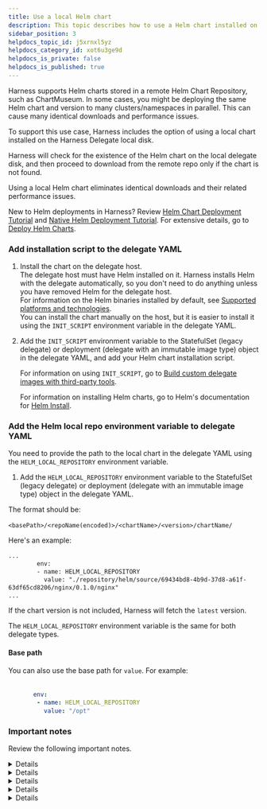 ```yaml
---
title: Use a local Helm chart
description: This topic describes how to use a Helm chart installed on the Harness Delegate disk.
sidebar_position: 3
helpdocs_topic_id: j5xrnxl5yz
helpdocs_category_id: xot6u3ge9d
helpdocs_is_private: false
helpdocs_is_published: true
---
```


Harness supports Helm charts stored in a remote Helm Chart Repository, such as ChartMuseum. In some cases, you might be deploying the same Helm chart and version to many clusters/namespaces in parallel. This can cause many identical downloads and performance issues.

To support this use case, Harness includes the option of using a local chart installed on the Harness Delegate local disk.

Harness will check for the existence of the Helm chart on the local delegate disk, and then proceed to download from the remote repo only if the chart is not found.

Using a local Helm chart eliminates identical downloads and their related performance issues.

New to Helm deployments in Harness? Review [Helm Chart Deployment Tutorial](/docs/continuous-delivery/deploy-srv-diff-platforms/helm/helm-cd-quickstart) and [Native Helm Deployment Tutorial](/docs/continuous-delivery/deploy-srv-diff-platforms/native-helm-quickstart). For extensive details, go to [Deploy Helm Charts](/docs/continuous-delivery/deploy-srv-diff-platforms/helm/deploy-helm-charts).

### Add installation script to the delegate YAML

1. Install the chart on the delegate host.  
   The delegate host must have Helm installed on it. Harness installs Helm with the delegate automatically, so you don't need to do anything unless you have removed Helm for the delegate host.  
   For information on the Helm binaries installed by default, see [Supported platforms and technologies](/docs/get-started/supported-platforms-and-technologies.md).  
   You can install the chart manually on the host, but it is easier to install it using the `INIT_SCRIPT` environment variable in the delegate YAML.  
2. Add the `INIT_SCRIPT` environment variable to the StatefulSet (legacy delegate) or deployment (delegate with an immutable image type) object in the delegate YAML, and add your Helm chart installation script. 

   For information on using `INIT_SCRIPT`, go to [Build custom delegate images with third-party tools](/docs/platform/Delegates/install-delegates/build-custom-delegate-images-with-third-party-tools).

   For information on installing Helm charts, go to Helm's documentation for [Helm Install](https://helm.sh/docs/helm/helm_install/).

### Add the Helm local repo environment variable to delegate YAML

You need to provide the path to the local chart in the delegate YAML using the `HELM_LOCAL_REPOSITORY` environment variable.

1. Add the `HELM_LOCAL_REPOSITORY` environment variable to the StatefulSet (legacy delegate) or deployment (delegate with an immutable image type) object in the delegate YAML.

The format should be:

`<basePath>/<repoName(encoded)>/<chartName>/<version>/chartName/`

Here's an example:


```
...  
        env:  
        - name: HELM_LOCAL_REPOSITORY  
          value: "./repository/helm/source/69434bd8-4b9d-37d8-a61f-63df65cd8206/nginx/0.1.0/nginx"  
...
```
If the chart version is not included, Harness will fetch the `latest` version.

The `HELM_LOCAL_REPOSITORY` environment variable is the same for both delegate types.

#### Base path

You can also use the base path for `value`. For example:

```yaml

       env:
        - name: HELM_LOCAL_REPOSITORY
          value: "/opt"

```

### Important notes

Review the following important notes.

<details>

		<summary>Use the same delegate for fetching chart and deployment steps</summary>

Chart fetching and deployment is performed by the same step. For example, in a Kubernetes Rolling deployment strategy it is performed by the Rolling step.

You can select a delegate for a step to use in the step's **Advanced** settings, **Delegate Selector**.

![](./static/use-a-local-helm-chart-00.png)

Ensure that the delegate(s) selected here is the same delegate(s) with the local Helm chart install and the delegate YAML updated accordingly.

</details>
<details>

		<summary>Version selection</summary>

If chart version is left blank, Harness fetches the latest chart the first deployment. Subsequently, Harness checks if the chart the is present in the location specified using this format:

`<basePath>/<repoName(encoded)>/<chartName>/latest/chartName/`

</details>
<details>

		<summary>Delegate local disk cleanup</summary>

If you use a local Helm chart, Harness does not clean up the downloaded files post deployment. You will need to perform any delegate local disk cleanup.

</details>
<details>

		<summary>Logs</summary>

There is a slight difference in the logs for local and remote Helm charts. For example, if Harness doesn't find the chart in the local delegate disk at the time of first deployment, the logs include `Did not find the chart and version in local repo`:

![](./static/use-a-local-helm-chart-01.png)

When Harness finds the charts it displays the message `Found the chart at local repo at path`.

</details>
<details>

		<summary>Support in Harness FirstGen and NextGen</summary>

Local Helm charts are supported in both Harness FirstGen and NextGen. There is no difference in setup.

Harness FirstGen does not include delegate selectors on many Workflow steps. Typically, you use infrastructure definition's cloud provider delegate Selectors to ensure that the delegate used for deployment has the local Helm chart installed. For more information, go to [Select Delegates with Selectors](/docs/first-gen/firstgen-platform/account/manage-delegates/select-delegates-for-specific-tasks-with-selectors).

</details>

